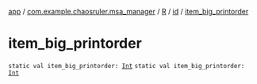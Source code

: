 [app](../../../index.md) / [com.example.chaosruler.msa_manager](../../index.md) / [R](../index.md) / [id](index.md) / [item_big_printorder](.)

# item_big_printorder

`static val item_big_printorder: `[`Int`](https://kotlinlang.org/api/latest/jvm/stdlib/kotlin/-int/index.html)
`static val item_big_printorder: `[`Int`](https://kotlinlang.org/api/latest/jvm/stdlib/kotlin/-int/index.html)
